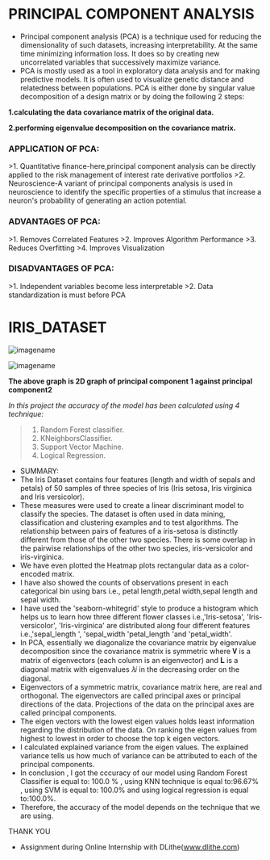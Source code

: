 <h1>PRINCIPAL COMPONENT ANALYSIS</h1>

* Principal component analysis (PCA) is a technique used for reducing the dimensionality of such datasets, increasing interpretability. At the same time minimizing information loss. It does so by creating new uncorrelated variables that successively maximize variance.
* PCA is mostly used as a tool in exploratory data analysis and for making predictive models. It is often used to visualize genetic distance and relatedness between populations. PCA is either done by singular value decomposition of a design matrix or by doing the following 2 steps:

**1.calculating the data covariance matrix of the original data.**

**2.performing eigenvalue decomposition on the covariance matrix.**

<h3>APPLICATION OF PCA:</h3>
>1. Quantitative finance-here,principal component analysis can be directly applied to the risk management of interest rate derivative portfolios
>2. Neuroscience-A variant of principal components analysis is used in neuroscience to identify the specific properties of a stimulus that increase a neuron's probability of generating an action potential.

<h3>ADVANTAGES OF PCA:</h3>     
>1. Removes Correlated Features
>2. Improves Algorithm Performance 
>3. Reduces Overfitting
>4. Improves Visualization
<h3>DISADVANTAGES OF PCA:</h3>  
>1. Independent variables become less interpretable
>2. Data standardization is must before PCA 

<h1>IRIS_DATASET</H1>

![imagename](https://thegoodpython.com/assets/images/iris-species.png)



![imagename](https://miro.medium.com/max/2186/1*duZ0MeNS6vfc35XtYr88Bg.png)

**The above graph is 2D graph of principal component 1 against principal component2**

 _In this project the accuracy of the model has been calculated using 4 technique:_
 >1. Random Forest classifier.
 >2. KNeighborsClassifier.
 >3. Support Vector Machine.
 >4. Logical Regression.
 
* SUMMARY:
* The Iris Dataset contains four features (length and width of sepals and petals) of 50 samples of three species of Iris (Iris setosa, Iris virginica and Iris versicolor). 
* These measures were used to create a linear discriminant model to classify the species. The dataset is often used in data mining, classification and clustering examples and to test algorithms. The relationship between pairs of features of a iris-setosa is distinctly different from those of the other two species. There is some overlap in the pairwise relationships of the other two species, iris-versicolor and iris-virginica.
* We have even plotted the Heatmap plots rectangular data as a color-encoded matrix.
* I have also showed the counts of observations present in each categorical bin using bars i.e., petal length,petal width,sepal length and sepal width.
* I have used the 'seaborn-whitegrid' style to produce a histogram which helps us to learn how three different flower classes i.e.,'Iris-setosa', 'Iris-versicolor', 'Iris-virginica' are distributed along four different features i.e.,'sepal_length ', 'sepal_width 'petal_length 'and 'petal_width'.
* In PCA, essentially we diagonalize the covariance matrix  by eigenvalue decomposition since the covariance matrix is symmetric where 𝐕 is a matrix of eigenvectors (each column is an eigenvector) and 𝐋 is a diagonal matrix with eigenvalues 𝜆𝑖 in the decreasing order on the diagonal.
* Eigenvectors of a symmetric matrix, covariance matrix here, are real and orthogonal. The eigenvectors are called principal axes or principal directions of the data. Projections of the data on the principal axes are called principal components.
* The eigen vectors with the lowest eigen values holds least information regarding the distribution of the data. On ranking the eigen values from highest to lowest in order to choose the top k eigen vectors.
* I calculated explained variance from the eigen values. The explained variance tells us how much of variance can be attributed to each of the principal components.
* In conclusion , I got the cccuracy of our model using Random Forest Classifier is equal to: 100.0 % , using KNN technique is equal to:96.67% , using SVM is equal to: 100.0% and using logical regression is equal to:100.0%.
* Therefore, the accuracy of the model depends on the technique that we are using.

THANK YOU
* Assignment during Online Internship with DLithe(www.dlithe.com)

